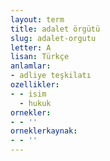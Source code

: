 ```yaml
---
layout: term
title: adalet örgütü
slug: adalet-orgutu
letter: A
lisan: Türkçe
anlamlar:
- adliye teşkilatı
ozellikler:
- - isim
  - hukuk
ornekler:
- - ''
orneklerkaynak:
- - ''
---
```

